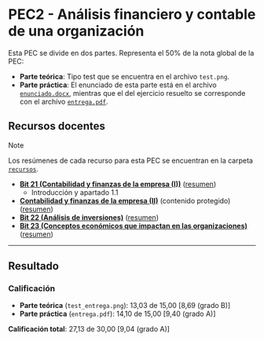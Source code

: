# PEC2 - Análisis financiero y contable de una organización

Esta PEC se divide en dos partes. Representa el 50% de la nota global de la PEC:
- **Parte teórica**: Tipo test que se encuentra en el archivo `test.png`.
- **Parte práctica**: El enunciado de esta parte está en el archivo [`enunciado.docx`](enunciado.docx), mientras que el del ejercicio resuelto se corresponde con el archivo [`entrega.pdf`](entrega.pdf).

## Recursos docentes

>[!NOTE]
>Los resúmenes de cada recurso para esta PEC se encuentran en la carpeta [`recursos`](recursos/).

- [**Bit 21 (Contabilidad y finanzas de la empresa (I))**](http://cvapp.uoc.edu/autors/MostraPDFMaterialAction.do?id=263179&hash=1a0968aafeee5f7362c6a75eff9e5f2d44dad0c2f5ebe3e293116b24e5762337) ([resumen](./recursos/bit_21_contabilidad_y_finanzas_de_la_empresa_i_resumen.md))
	- Introducción y apartado 1.1
- [**Contabilidad y finanzas de la empresa (II)**](https://protected-content.ftp.uoc.edu/biblioteca/prestatgeries/05556_75556/90521.pdf) (contenido protegido) ([resumen](./recursos/contabilidad_y_finanzas_de_la_empresa_ii_resumen.md))
- [**Bit 22 (Análisis de inversiones)**](http://cvapp.uoc.edu/autors/MostraPDFMaterialAction.do?id=263181&hash=4c5f222055ec6ceb4523f0adfd2afc2cba2d41ca2646c41001d81e2e49cbe412) ([resumen](./recursos/bit_22_analisis_de_inversiones_resumen.md))
- [**Bit 23 (Conceptos económicos que impactan en las organizaciones)**](http://cvapp.uoc.edu/autors/MostraPDFMaterialAction.do?id=151500&hash=3fd646fe78d6cf5866ce7b47c92856d23aa9806cbf020d714dbc127b18408898) ([resumen](./recursos/bit_23_conceptos_economicos_que_impactan_en_las_organizaciones_resumen.md))

---

## Resultado

### Calificación

- **Parte teórica** (`test_entrega.png`): 13,03 de 15,00 [8,69 (grado B)]
- **Parte práctica** (`entrega.pdf`): 14,10 de 15,00 [9,40 (grado A)]

**Calificación total**: 27,13 de 30,00 [9,04 (grado A)]